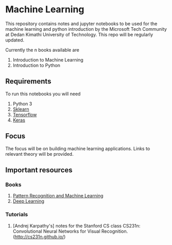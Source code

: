 # Machine Learning

This repository contains notes and jupyter notebooks to be used for the machine learning and python introduction by the Microsoft Tech Community at Dedan Kimathi University of Technology. This repo will be regularly updated.

Currently the n       books available are
1. Introduction to Machine Learning
1. Introduction to Python


## Requirements
To run this notebooks you will need
1. Python 3
1. [Sklearn](https://scikit-learn.org/stable/)
1. [Tensorflow](https://www.tensorflow.org/)
1. [Keras](https://keras.io/)


## Focus
The focus will be on building machine learning applications. Links to relevant theory will be provided.


## Important resources
### Books
1. [Pattern Recognition and Machine Learning](https://www.springer.com/gp/book/9780387310732)
1. [Deep Learning](https://www.deeplearningbook.org/)

### Tutorials
1.  [Andrej Karpathy's] notes for the Stanford CS class CS231n: Convolutional Neural Networks for Visual Recognition.(http://cs231n.github.io/)
